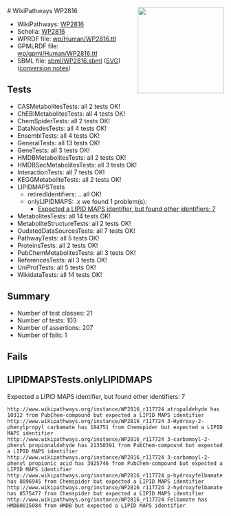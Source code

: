 <img style="float: right; width: 200px" src="../logo.png" />
# WikiPathways WP2816

* WikiPathways: [WP2816](https://identifiers.org/wikipathways:WP2816)
* Scholia: [WP2816](https://scholia.toolforge.org/wikipathways/WP2816)
* WPRDF file: [wp/Human/WP2816.ttl](../wp/Human/WP2816.ttl)
* GPMLRDF file: [wp/gpml/Human/WP2816.ttl](../wp/gpml/Human/WP2816.ttl)
* SBML file: [sbml/WP2816.sbml](../sbml/WP2816.sbml) ([SVG](../sbml/WP2816.svg)) ([conversion notes](../sbml/WP2816.txt))

## Tests
* CASMetabolitesTests: all 2 tests OK!
* ChEBIMetabolitesTests: all 4 tests OK!
* ChemSpiderTests: all 2 tests OK!
* DataNodesTests: all 4 tests OK!
* EnsemblTests: all 4 tests OK!
* GeneralTests: all 13 tests OK!
* GeneTests: all 3 tests OK!
* HMDBMetabolitesTests: all 2 tests OK!
* HMDBSecMetabolitesTests: all 3 tests OK!
* InteractionTests: all 7 tests OK!
* KEGGMetaboliteTests: all 2 tests OK!
* LIPIDMAPSTests
    * retiredIdentifiers: .. all OK!
    * onlyLIPIDMAPS: .x we found 1 problem(s):
        * [Expected a LIPID MAPS identifier, but found other identifiers: 7](#48cc60be)
* MetabolitesTests: all 14 tests OK!
* MetaboliteStructureTests: all 2 tests OK!
* OudatedDataSourcesTests: all 7 tests OK!
* PathwayTests: all 5 tests OK!
* ProteinsTests: all 2 tests OK!
* PubChemMetabolitesTests: all 3 tests OK!
* ReferencesTests: all 3 tests OK!
* UniProtTests: all 5 tests OK!
* WikidataTests: all 14 tests OK!


## Summary

* Number of test classes: 21
* Number of tests: 103
* Number of assertions: 207
* Number of fails: 1

## Fails

<a name="48cc60be" />

## LIPIDMAPSTests.onlyLIPIDMAPS

Expected a LIPID MAPS identifier, but found other identifiers: 7
```
http://www.wikipathways.org/instance/WP2816_r117724 atropaldehyde has 10312 from PubChem-compound but expected a LIPID MAPS identifier
http://www.wikipathways.org/instance/WP2816_r117724 3-Hydroxy-2-phenylpropyl carbamate has 184751 from Chemspider but expected a LIPID MAPS identifier
http://www.wikipathways.org/instance/WP2816_r117724 3-carbamoyl-2-phenyl propionaldehyde has 21350391 from PubChem-compound but expected a LIPID MAPS identifier
http://www.wikipathways.org/instance/WP2816_r117724 3-carbamoyl-2-phenyl propionic acid has 3025746 from PubChem-compound but expected a LIPID MAPS identifier
http://www.wikipathways.org/instance/WP2816_r117724 p-hydroxyfelbamate has 8096945 from Chemspider but expected a LIPID MAPS identifier
http://www.wikipathways.org/instance/WP2816_r117724 2-hydroxyfelbamate has 8575477 from Chemspider but expected a LIPID MAPS identifier
http://www.wikipathways.org/instance/WP2816_r117724 Felbamate has HMDB0015084 from HMDB but expected a LIPID MAPS identifier
```

